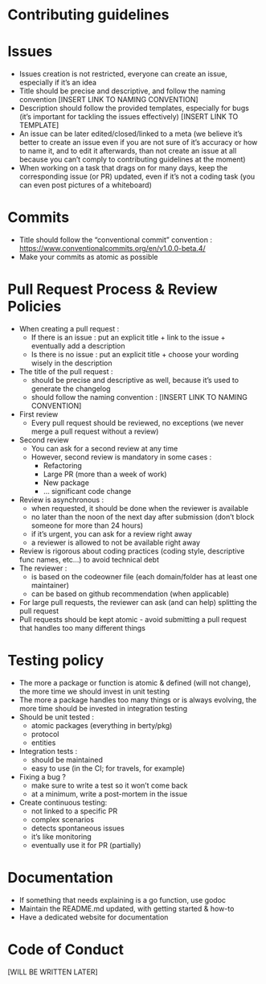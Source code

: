 # Contributing guidelines

# Issues

* Issues creation is not restricted, everyone can create an issue, especially if it’s an idea
* Title should be precise and descriptive, and follow the naming convention [INSERT LINK TO NAMING CONVENTION] 
* Description should follow the provided templates, especially for bugs (it’s important for tackling the issues effectively) [INSERT LINK TO TEMPLATE]
* An issue can be later edited/closed/linked to a meta (we believe it’s better to create an issue even if you are not sure of it’s accuracy or how to name it, and to edit it afterwards, than not create an issue at all because you can’t comply to contributing guidelines at the moment)
* When working on a task that drags on for many days, keep the corresponding issue (or PR) updated, even if it’s not a coding task (you can even post pictures of a whiteboard)

# Commits

* Title should follow the “conventional commit” convention : https://www.conventionalcommits.org/en/v1.0.0-beta.4/
* Make your commits as atomic as possible

# Pull Request Process & Review Policies

* When creating a pull request :
  * If there is an issue : put an explicit title + link to the issue + eventually add a description
  * Is there is no issue : put an explicit title + choose your wording wisely in the description
* The title of the pull request :
  * should be precise and descriptive as well, because it’s used to generate the changelog
  * should follow the naming convention : [INSERT LINK TO NAMING CONVENTION]
* First review
  * Every pull request should be reviewed, no exceptions (we never merge a pull request without a review)
* Second review
  * You can ask for a second review at any time
  * However, second review is mandatory in some cases :
    * Refactoring
    * Large PR (more than a week of work)
    * New package
    * … significant code change
* Review is asynchronous :
  * when requested, it should be done when the reviewer is available
  * no later than the noon of the next day after submission (don’t block someone for more than 24 hours)
  * if it’s urgent, you can ask for a review right away
  * a reviewer is allowed to not be available right away
* Review is rigorous about coding practices (coding style, descriptive func names, etc…) to avoid technical debt
* The reviewer :
  * is based on the codeowner file (each domain/folder has at least one maintainer)
  * can be based on github recommendation (when applicable)
* For large pull requests, the reviewer can ask (and can help) splitting the pull request
* Pull requests should be kept atomic - avoid submitting a pull request that handles too many different things

# Testing policy

* The more a package or function is atomic & defined (will not change), the more time we should invest in unit testing
* The more a package handles too many things or is always evolving, the more time should be invested in integration testing
* Should be unit tested :
  * atomic packages (everything in berty/pkg)
  * protocol
  * entities
* Integration tests :
  * should be maintained
  * easy to use (in the CI; for travels, for example)
* Fixing a bug ?
  * make sure to write a test so it won’t come back
  * at a minimum, write a post-mortem in the issue
* Create continuous testing:
  * not linked to a specific PR
  * complex scenarios
  * detects spontaneous issues
  * it’s like monitoring
  * eventually use it for PR (partially)

# Documentation

* If something that needs explaining is a go function, use godoc
* Maintain the README.md updated, with getting started & how-to
* Have a dedicated website for documentation

# Code of Conduct

[WILL BE WRITTEN LATER]

